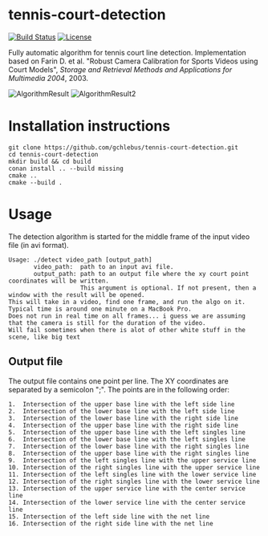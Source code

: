 # tennis-court-detection
[![Build
Status](https://travis-ci.com/gchlebus/tennis-court-detection.svg?branch=master)](https://travis-ci.com/gchlebus/tennis-court-detection)
[![License](https://img.shields.io/badge/License-BSD%203--Clause-blue.svg)](https://opensource.org/licenses/BSD-3-Clause)

Fully automatic algorithm for tennis court line detection. Implementation based on Farin
D. et al. "Robust Camera Calibration for Sports Videos using Court Models", *Storage and
Retrieval Methods and Applications for Multimedia 2004*, 2003.

![AlgorithmResult](tennis-court-detection.png)
![AlgorithmResult2](pickleball-court-detection.png)

# Installation instructions

```
git clone https://github.com/gchlebus/tennis-court-detection.git
cd tennis-court-detection
mkdir build && cd build
conan install .. --build missing
cmake ..
cmake --build .
```

# Usage

The detection algorithm is started for the middle frame of the input video file (in avi
format).

```
Usage: ./detect video_path [output_path]
       video_path:  path to an input avi file.
       output_path: path to an output file where the xy court point coordinates will be written.
                    This argument is optional. If not present, then a window with the result will be opened.
This will take in a video, find one frame, and run the algo on it.
Typical time is around one minute on a MacBook Pro.
Does not run in real time on all frames... i guess we are assuming that the camera is still for the duration of the video.
Will fail sometimes when there is alot of other white stuff in the scene, like big text
```

## Output file

The output file contains one point per line. The XY coordinates are separated by a
semicolon ";".  The points are in the following order:

```
1.  Intersection of the upper base line with the left side line
2.  Intersection of the lower base line with the left side line
3.  Intersection of the lower base line with the right side line
4.  Intersection of the upper base line with the right side line
5.  Intersection of the upper base line with the left singles line
6.  Intersection of the lower base line with the left singles line
7.  Intersection of the lower base line with the right singles line
8.  Intersection of the upper base line with the right singles line
9.  Intersection of the left singles line with the upper service line
10. Intersection of the right singles line with the upper service line
11. Intersection of the left singles line with the lower service line
12. Intersection of the right singles line with the lower service line
13. Intersection of the upper service line with the center service line
14. Intersection of the lower service line with the center service line
15. Intersection of the left side line with the net line
16. Intersection of the right side line with the net line
```

